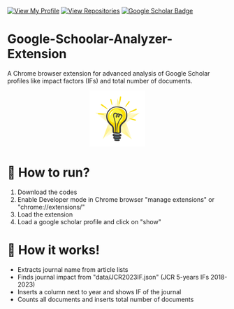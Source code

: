 [![View My Profile](https://img.shields.io/badge/View-My_Profile-blue?logo=GitHub)](https://github.com/bakhshiali)
[![View Repositories](https://img.shields.io/badge/View-My_Repositories-green?logo=GitHub)](https://github.com/bakhshiali?tab=repositories)
[![Google Scholar Badge](https://img.shields.io/badge/-Ali_Bakhshi-0072b1?style=flat&logo=GoogleScholar&logoColor=white&link=https://scholar.google.com/citations?user=JHn_W_wAAAAJ&hl=en)](https://scholar.google.com/citations?user=JHn_W_wAAAAJ&hl=en)
# Google-Schoolar-Analyzer-Extension
A Chrome browser extension for advanced analysis of Google Scholar profiles like impact factors (IFs) and total number of documents.<br>

<p align="center"> <img src="128.png" alt="Logo"> </p>
<h1> 📜 How to run?</h1>
<ol>
<li> Download the codes</li>
<li> Enable Developer mode in Chrome browser "manage extensions" or "chrome://extensions/"</li>
<li> Load the extension</li>
<li> Load a google scholar profile and click on "show" </li>
</ol>

<h1> 📜 How it works!</h1>
<ul>
<li> Extracts journal name from article lists</li>
<li> Finds journal impact from "data/JCR2023IF.json" (JCR 5-years IFs 2018-2023)</li>
<li> Inserts a column next to year and shows IF of the journal</li>
<li> Counts all documents and inserts total number of documents</li>
</ul>
